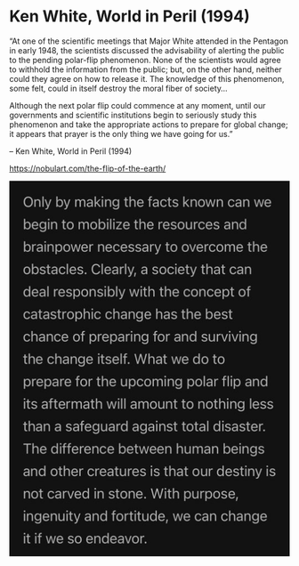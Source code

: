 # Ken White, World in Peril (1994)

“At one of the scientific meetings that Major White attended in the Pentagon in early 1948, the scientists discussed the advisability of alerting the public to the pending polar-flip phenomenon. None of the scientists would agree to withhold the information from the public; but, on the other hand, neither could they agree on how to release it. The knowledge of this phenomenon, some felt, could in itself destroy the moral fiber of society…

Although the next polar flip could commence at any moment, until our governments and scientific institutions begin to seriously study this phenomenon and take the appropriate actions to prepare for global change; it appears that prayer is the only thing we have going for us.”

– Ken White, World in Peril (1994)

https://nobulart.com/the-flip-of-the-earth/

![](img/ken-white.jpg)